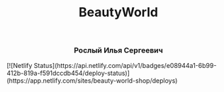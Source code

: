 <h1 align="center">BeautyWorld</h1>
<br/>
<h3 align="center">Рослый Илья Сергеевич</h3>
[![Netlify Status](https://api.netlify.com/api/v1/badges/e08944a1-6b99-412b-819a-f591dccdb454/deploy-status)](https://app.netlify.com/sites/beauty-world-shop/deploys)




